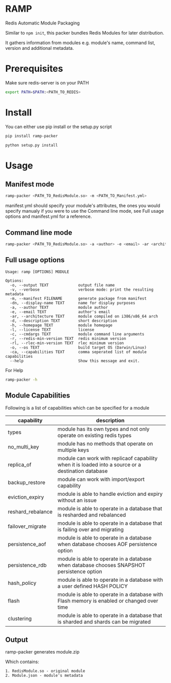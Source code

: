 # RAMP
Redis Automatic Module Packaging

Similar to `npm init`, this packer bundles Redis Modules for later distribution.

It gathers information from modules e.g.
module's name, command list, version and additional metadata.

# Prerequisites
Make sure redis-server is on your PATH

```sh
export PATH=$PATH:<PATH_TO_REDIS>
```

# Install
You can either use pip install or the setup.py script

```sh
pip install ramp-packer
```

```sh
python setup.py install
```

# Usage

## Manifest mode

```sh
ramp-packer <PATH_TO_RedisModule.so> -m <PATH_TO_Manifest.yml>
```

manifest.yml should specify your module's attributes, the ones you would specify manualy if you were to use
the Command line mode, see Full usage options and manifest.yml for a reference.

## Command line mode

```sh
ramp-packer <PATH_TO_RedisModule.so> -a <author> -e <email> -ar <architecture> -d <description> -ho <homepage> -l <license> -ex <extras> -c <cmdargs> -r <redis-min-version>
```

## Full usage options

```
Usage: ramp [OPTIONS] MODULE

Options:
  -o, --output TEXT             output file name
  -v, --verbose                 verbose mode: print the resulting metadata
  -m, --manifest FILENAME       generate package from manifest
  -dn, --display-name TEXT      name for display purposes
  -a, --author TEXT             module author
  -e, --email TEXT              author's email
  -ar, --architecture TEXT      module compiled on i386/x86_64 arch
  -d, --description TEXT        short description
  -h, --homepage TEXT           module homepage
  -l, --license TEXT            license
  -c, --cmdargs TEXT            module command line arguments
  -r, --redis-min-version TEXT  redis minimum version
  -rl, --rlec-min-version TEXT  rlec minimum version
  -o, --os TEXT                 build target OS (Darwin/Linux)
  -ca, --capabilities TEXT      comma seperated list of module capabilities
  --help                        Show this message and exit.
```

For Help

```sh
ramp-packer -h
```

## Module Capabilities

Following is a list of capabilities which can be specified for a module

capability | description |
---------- | ----------- |
types | module has its own types and not only operate on existing redis types|
no_multi_key | module has no methods that operate on multiple keys|
replica_of | module can work with replicaof capability when it is loaded into a source or a destination database|
backup_restore | module can work with import/export capability|
eviction_expiry | module is able to handle eviction and expiry without an issue|
reshard_rebalance | module is able to operate in a database that is resharded and rebalanced|
failover_migrate | module is able to operate in a database that is failing over and migrating|
persistence_aof | module is able to operate in a database when database chooses AOF persistence option|
persistence_rdb | module is able to operate in a database when database chooses SNAPSHOT persistence option|
hash_policy | module is able to operate in a database with a user defined HASH POLICY|
flash | module is able to operate in a database with Flash memory is enabled or changed over time|
clustering | module is able to operate in a database that is sharded and shards can be migrated|

## Output
ramp-packer generates module.zip

Which contains:

    1. RedisModule.so - original module
    2. Module.json - module's metadata
